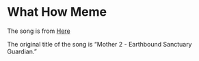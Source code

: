 # What How Meme

The song is from [Here](https://www.youtube.com/watch?v=p_PS6fv6piU)

The original title of the song is “Mother 2 - Earthbound Sanctuary Guardian.”

